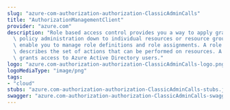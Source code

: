 ```yaml
---
slug: "azure-com-authorization-authorization-ClassicAdminCalls"
title: "AuthorizationManagementClient"
provider: "azure.com"
description: "Role based access control provides you a way to apply granular level\
  \ policy administration down to individual resources or resource groups. These operations\
  \ enable you to manage role definitions and role assignments. A role definition\
  \ describes the set of actions that can be performed on resources. A role assignment\
  \ grants access to Azure Active Directory users."
logo: "azure.com-authorization-authorization-ClassicAdminCalls-logo.png"
logoMediaType: "image/png"
tags:
- "cloud"
stubs: "azure.com-authorization-authorization-ClassicAdminCalls-stubs.json"
swagger: "azure.com-authorization-authorization-ClassicAdminCalls-swagger.json"
---
```


